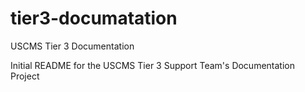 # tier3-documatation
USCMS Tier 3 Documentation

Initial README for the USCMS Tier 3 Support Team's Documentation Project
